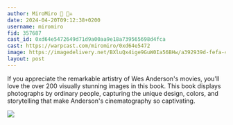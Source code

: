 ```yaml
---
author: MiroMiro 🔵 🏴‍☠️
date: 2024-04-20T09:12:38+0200
username: miromiro
fid: 357687
cast_id: 0xd64e5472649d71d9a00aa9e18a739565698d4fca
cast: https://warpcast.com/miromiro/0xd64e5472
image: https://imagedelivery.net/BXluQx4ige9GuW0Ia56BHw/a392939d-fefa-48bf-9214-8559db86f300/original
layout: post
---
```

If you appreciate the remarkable artistry of Wes Anderson's movies, you'll love the over 200 visually stunning images in this book. This book displays photographs by ordinary people, capturing the unique design, colors, and storytelling that make Anderson's cinematography so captivating.  

![](https://imagedelivery.net/BXluQx4ige9GuW0Ia56BHw/a392939d-fefa-48bf-9214-8559db86f300/original)
